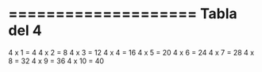 ==================== 
     Tabla del 4      
==================== 
  
4 x 1 = 4 
4 x 2 = 8 
4 x 3 = 12 
4 x 4 = 16 
4 x 5 = 20 
4 x 6 = 24 
4 x 7 = 28 
4 x 8 = 32 
4 x 9 = 36 
4 x 10 = 40 
